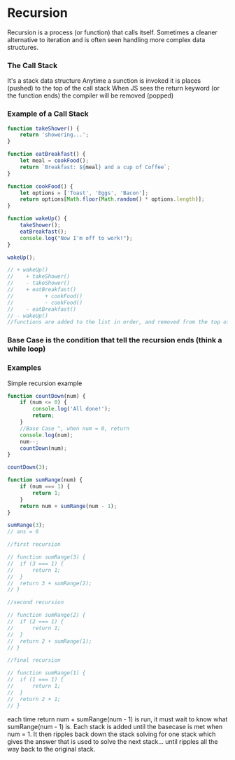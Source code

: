 # Recursion

Recursion is a process (or function) that calls itself. Sometimes a cleaner alternative to iteration and is often seen handling more complex data structures.

### The Call Stack

It's a stack data structure
Anytime a sunction is invoked it is places (pushed) to the top of the call stack
When JS sees the return keyword (or the function ends) the compiler will be removed (popped)

### Example of a Call Stack

```js
function takeShower() {
	return 'showering...';
}

function eatBreakfast() {
	let meal = cookFood();
	return `Breakfast: ${meal} and a cup of Coffee`;
}

function cookFood() {
	let options = ['Toast', 'Eggs', 'Bacon'];
	return options[Math.floor(Math.random() * options.length)];
}

function wakeUp() {
	takeShower();
	eatBreakfast();
	console.log("Now I'm off to work!");
}

wakeUp();

// + wakeUp()
//    + takeShower()
//    - takeShower()
//    + eatBreakfast()
//          + cookFood()
//          - cookFood()
//    - eatBreakfast()
// - wakeUp()
//functions are added to the list in order, and removed from the top of the stack
```

### Base Case is the condition that tell the recursion ends (think a while loop)

### Examples

Simple recursion example

```js
function countDown(num) {
	if (num <= 0) {
		console.log('All done!');
		return;
	}
	//Base Case ^, when num = 0, return
	console.log(num);
	num--;
	countDown(num);
}

countDown(3);
```

```js
function sumRange(num) {
	if (num === 1) {
		return 1;
	}
	return num + sumRange(num - 1);
}

sumRange(3);
// ans = 6

//first recursion

// function sumRange(3) {
// 	if (3 === 1) {
// 		return 1;
// 	}
// 	return 3 + sumRange(2);
// }

//second recursion

// function sumRange(2) {
// 	if (2 === 1) {
// 		return 1;
// 	}
// 	return 2 + sumRange(1);
// }

//final recursion

// function sumRange(1) {
// 	if (1 === 1) {
// 		return 1;
// 	}
// 	return 2 + 1;
// }
```

each time return num + sumRange(num - 1) is run, it must wait to know what sumRange(num - 1) is. Each stack is added until the basecase is met when num = 1. It then ripples back down the stack solving for one stack which gives the answer that is used to solve the next stack... until ripples all the way back to the original stack.
